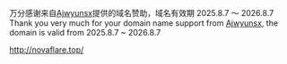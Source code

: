 万分感谢来自[Ajwyunsx](https://github.com/Ajwyunsx)提供的域名赞助，域名有效期 2025.8.7 ～ 2026.8.7
Thank you very much for your domain name support from [Ajwyunsx](https://github.com/Ajwyunsx), the domain is valid from 2025.8.7 ~ 2026.8.7

http://novaflare.top/
